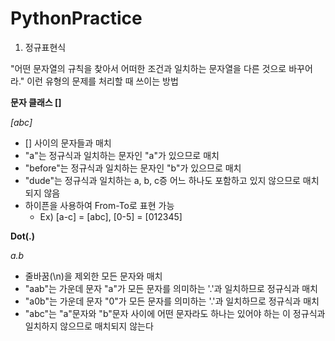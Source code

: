 # PythonPractice

1. 정규표현식

"어떤 문자열의 규칙을 찾아서 어떠한 조건과 일치하는 문자열을 다른 것으로 바꾸어라." 이런 유형의 문제를 처리할 때 쓰이는 방법

**문자 클래스 []**

_[abc]_

- [] 사이의 문자들과 매치
- "a"는 정규식과 일치하는 문자인 "a"가 있으므로 매치
- "before"는 정규식과 일치하는 문자인 "b"가 있으므로 매치
- "dude"는 정규식과 일치하는 a, b, c증 어느 하나도 포함하고 있지 않으므로 매치되지 않음
- 하이픈을 사용하여 From-To로 표현 가능
  - Ex) [a-c] = [abc], [0-5] = [012345]

**Dot(.)**

_a.b_

- 줄바꿈(\n)을 제외한 모든 문자와 매치
- "aab"는 가운데 문자 "a"가 모든 문자를 의미하는 '.'과 일치하므로 정규식과 매치
- "a0b"는 가운데 문자 "0"가 모든 문자를 의미하는 '.'과 일치하므로 정규식과 매치
- "abc"는 "a"문자와 "b"문자 사이에 어떤 문자라도 하나는 있어야 하는 이 정규식과 일치하지 않으므로 매치되지 않는다


